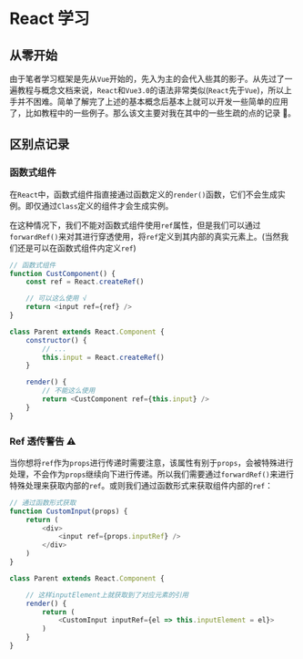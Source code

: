 # React 学习

## 从零开始

由于笔者学习框架是先从`Vue`开始的，先入为主的会代入些其的影子。从先过了一遍教程与概念文档来说，`React`和`Vue3.0`的语法非常类似(`React`先于`Vue`)，所以上手并不困难。简单了解完了上述的基本概念后基本上就可以开发一些简单的应用了，比如教程中的一些例子。那么该文主要对我在其中的一些生疏的点的记录 📝。

## 区别点记录

### 函数式组件

在`React`中，函数式组件指直接通过函数定义的`render()`函数，它们不会生成实例。即仅通过`Class`定义的组件才会生成实例。

在这种情况下，我们不能对函数式组件使用`ref`属性，但是我们可以通过`forwardRef()`来对其进行穿透使用，将`ref`定义到其内部的真实元素上。(当然我们还是可以在函数式组件内定义`ref`)

```js
// 函数式组件
function CustComponent() {
    const ref = React.createRef()

    // 可以这么使用 √
    return <input ref={ref} />
}

class Parent extends React.Component {
    constructor() {
        // ...
        this.input = React.createRef()
    }

    render() {
        // 不能这么使用
        return <CustComponent ref={this.input} />
    }
}
```

### Ref 透传警告 ⚠️

当你想将`ref`作为`props`进行传递时需要注意，该属性有别于`props`，会被特殊进行处理，不会作为`props`继续向下进行传递。所以我们需要通过`forwardRef()`来进行特殊处理来获取内部的`ref`。或则我们通过函数形式来获取组件内部的`ref`：

```js
// 通过函数形式获取
function CustomInput(props) {
    return (
        <div>
            <input ref={props.inputRef} />
        </div>
    )
}

class Parent extends React.Component {

    // 这样inputElement上就获取到了对应元素的引用
    render() {
        return (
            <CustomInput inputRef={el => this.inputElement = el}>
        )
    }
}
```
